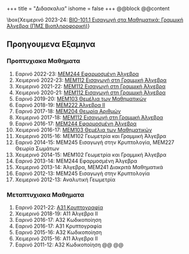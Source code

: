 +++
title = "Διδασκαλια"
ishome = false
+++
@@block
@@content

\box{Χειμερινό 2023-24: [ΒΙΟ-101.1 Εισαγωγή στα Μαθηματικά: Γραμμική Άλγεβρα (ΠΜΣ Βιοπληροφορική)](https://polyhedron.math.uoc.gr/2223/moodle/course/view.php?id=38)}

## Προηγουμενα Εξαμηνα

### Προπτυχιακα Μαθηματα
1. Εαρινό 2022-23: [ΜΕΜ244 Εφαρμοσμένη Άλγεβρα](https://polyhedron.math.uoc.gr/2223/moodle/course/view.php?id=21#section-0)
1. Χειμερινό 2022-23: [ΜΕΜ112 Εισαγωγή στη Γραμμική Άλγεβρα](https://polyhedron.math.uoc.gr/2223/moodle/course/view.php?id=4)
1. Χειμερινό 2021-22: [ΜΕΜ112 Εισαγωγή στη Γραμμική Άλγεβρα](https://polyhedron.math.uoc.gr/2122/moodle/course/view.php?id=16)
1. Χειμερινό 2020-21: [ΜΕΜ112 Εισαγωγή στη Γραμμική Άλγεβρα](https://elearn.uoc.gr/course/view.php?id=2494)
1. Εαρινό 2019-20: [ΜΕΜ103 Θεμέλια των Μαθηματικών](https://polygon.math.uoc.gr/1920/moodle/course/view.php?id=8#section-0)
1. Εαρινό 2018-19: [ΜΕΜ222 Άλγεβρα ΙΙ](https://polygon.math.uoc.gr/1819/moodle/course/view.php?id=16)
1. Εαρινό 2017-18: [ΜΕΜ204 Θεωρία Αριθμών](https://polygon.math.uoc.gr/1718/moodle/course/view.php?id=8)
1. Χειμερινό 2017-18: [ΜΕΜ112 Εισαγωγή στη Γραμμκή Άλγεβρα](https://polygon.math.uoc.gr/1718/moodle/course/view.php?id=5)
1. Εαρινό 2016-17: [ΜΕΜ244 Εφαρμοσμένη Άλγεβρα](http://euler.math.uoc.gr/~moodle/moodle1617/course/view.php?id=8)
1. Χειμερινό 2016-17: [ΜΕΜ103 Θεμέλια των Μαθηματικών](http://euler.math.uoc.gr/~moodle/moodle1617/course/view.php?id=2)
1. Χειμερινό 2015-16: ΜΕΜ102 Γεωμετρία και Γραμμική Άλγεβρα
1. Εαρινό 2014-15: ΜΕΜ245 Εισαγωγή στην Κρυπτολογία,  ΜΕΜ227 Θεωρία Σωμάτων
1. Χειμερινό 2014-15: ΜΕΜ102 Γεωμετρία και Γραμμική Άλγεβρα
1. Εαρινό 2013-14: ΜΕΜ244 Εφαρμοσμένη Άλγεβρα
1. Χειμερινό 2013-14: Άλγεβρα, ΜΕΜ241 Διακριτά Μαθηματικά
1. Εαρινό 2012-13: ΜΕΜ245 Εισαγωγή στην Κρυπτολογία
1. Χειμερινό 2012-13: Αναλυτική Γεωμετρία

### Μεταπτυχιακα Μαθηματα
1. Εαρινό 2021-22: [Α31 Κρυπτογραφία](/content/teaching/cryptography/)
1. Χειμερινό 2018-19: Α11 Άλγεβρα ΙΙ
1. Εαρινό 2016-17: Α32 Κωδικοποίηση
1. Εαρινό 2016-17: Α31 Κρυπτογραφία
1. Εαρινό 2015-16: Α32 Κωδικοποίηση
1. Χειμερινό 2015-16: Α11 Άλγεβρα ΙΙ
1. Εαρινό 2011-12: Α32 Κωδικοποίηση
@@
@@

